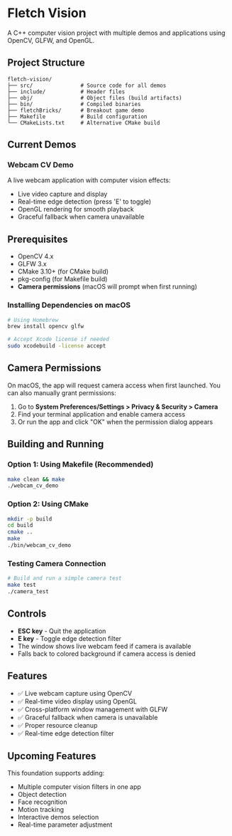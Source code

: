 # Fletch Vision

A C++ computer vision project with multiple demos and applications using OpenCV, GLFW, and OpenGL.

## Project Structure

```
fletch-vision/
├── src/               # Source code for all demos
├── include/           # Header files
├── obj/               # Object files (build artifacts)
├── bin/               # Compiled binaries
├── fletchBricks/      # Breakout game demo
├── Makefile           # Build configuration
└── CMakeLists.txt     # Alternative CMake build
```

## Current Demos

### Webcam CV Demo
A live webcam application with computer vision effects:
- Live video capture and display
- Real-time edge detection (press 'E' to toggle)
- OpenGL rendering for smooth playback
- Graceful fallback when camera unavailable

## Prerequisites

- OpenCV 4.x
- GLFW 3.x
- CMake 3.10+ (for CMake build)
- pkg-config (for Makefile build)
- **Camera permissions** (macOS will prompt when first running)

### Installing Dependencies on macOS

```bash
# Using Homebrew
brew install opencv glfw

# Accept Xcode license if needed
sudo xcodebuild -license accept
```

## Camera Permissions

On macOS, the app will request camera access when first launched. You can also manually grant permissions:

1. Go to **System Preferences/Settings > Privacy & Security > Camera**
2. Find your terminal application and enable camera access
3. Or run the app and click "OK" when the permission dialog appears

## Building and Running

### Option 1: Using Makefile (Recommended)

```bash
make clean && make
./webcam_cv_demo
```

### Option 2: Using CMake

```bash
mkdir -p build
cd build
cmake ..
make
./bin/webcam_cv_demo
```

### Testing Camera Connection

```bash
# Build and run a simple camera test
make test
./camera_test
```

## Controls

- **ESC key** - Quit the application
- **E key** - Toggle edge detection filter
- The window shows live webcam feed if camera is available
- Falls back to colored background if camera access is denied

## Features

- ✅ Live webcam capture using OpenCV
- ✅ Real-time video display using OpenGL
- ✅ Cross-platform window management with GLFW
- ✅ Graceful fallback when camera is unavailable
- ✅ Proper resource cleanup
- ✅ Real-time edge detection filter

## Upcoming Features

This foundation supports adding:
- Multiple computer vision filters in one app
- Object detection
- Face recognition
- Motion tracking
- Interactive demos selection
- Real-time parameter adjustment
